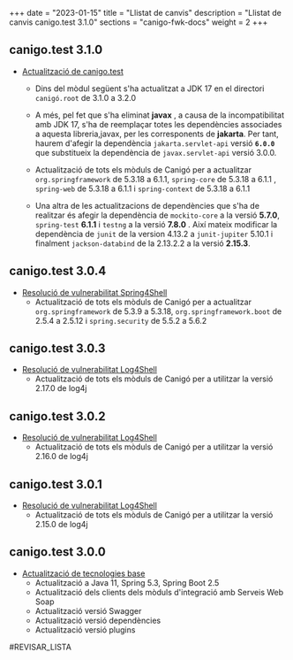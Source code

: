 +++
date        = "2023-01-15"
title       = "Llistat de canvis"
description = "Llistat de canvis canigo.test 3.1.0"
sections    = "canigo-fwk-docs"
weight		= 2
+++
## canigo.test 3.1.0

- [Actualització de canigo.test](/noticies/2023-01-15-CAN-actualitzacio-canigo-3_1_0/)
  - Dins del mòdul següent s'ha actualitzat a JDK 17 en el directori `canigó.root` de 3.1.0 a 3.2.0
  - A més, pel fet que s'ha eliminat **javax** , a causa de la incompatibilitat amb JDK 17,
    s'ha de reemplaçar totes les dependències associades a aquesta libreria,javax, per les corresponents de **jakarta**.
    Per tant, haurem d'afegir la dependència `jakarta.servlet-api` versió **`6.0.0`** que substitueix la dependència de
   `javax.servlet-api` versió 3.0.0.
  - Actualització de tots els mòduls de Canigó per a actualitzar `org.springframework` de 5.3.18 a 6.1.1,
    `spring-core` de 5.3.18 a 6.1.1 , `spring-web` de 5.3.18 a 6.1.1 i `spring-context` de 5.3.18 a 6.1.1
    
  - Una altra de les actualitzacions de dependències que s'ha de realitzar és afegir la dependència de
    `mockito-core` a la versió **5.7.0**, `spring-test` **6.1.1** i `testng` a la versió **7.8.0** .
    Així mateix modificar la dependència de `junit` de la version 4.13.2 a `junit-jupiter` 5.10.1 i 
    finalment `jackson-databind` de la 2.13.2.2 a la versió **2.15.3**.


## canigo.test 3.0.4

- [Resolució de vulnerabilitat Spring4Shell](/noticies/2022-04-13-CAN-actualitzacio-canigo-3_6_4/)
   - Actualització de tots els mòduls de Canigó per a actualitzar `org.springframework` de 5.3.9 a 5.3.18,
   `org.springframework.boot` de 2.5.4 a 2.5.12 i `spring.security` de 5.5.2 a 5.6.2

## canigo.test 3.0.3

- [Resolució de vulnerabilitat Log4Shell](/noticies/2021-12-27-CAN-actualitzacio-canigo-3_4_9_3_6_3/)
   - Actualització de tots els mòduls de Canigó per a utilitzar la versió 2.17.0 de log4j

## canigo.test 3.0.2

- [Resolució de vulnerabilitat Log4Shell](/noticies/2021-12-17-CAN-actualitzacio-canigo-3_4_8_3_6_2/)
   - Actualització de tots els mòduls de Canigó per a utilitzar la versió 2.16.0 de log4j

## canigo.test 3.0.1

- [Resolució de vulnerabilitat Log4Shell](/noticies/2021-12-13-CAN-actualitzacio-canigo-3_4_7_3_6_1/)
   - Actualització de tots els mòduls de Canigó per a utilitzar la versió 2.15.0 de log4j

## canigo.test 3.0.0

- [Actualització de tecnologies base](/noticies/2021-10-25-CAN-actualitzacio-canigo-3_6_0/)
   - Actualització a Java 11, Spring 5.3, Spring Boot 2.5
   - Actualització dels clients dels mòduls d'integració amb Serveis Web Soap
   - Actualització versió Swagger
   - Actualització versió dependències
   - Actualització versió plugins


#REVISAR_LISTA